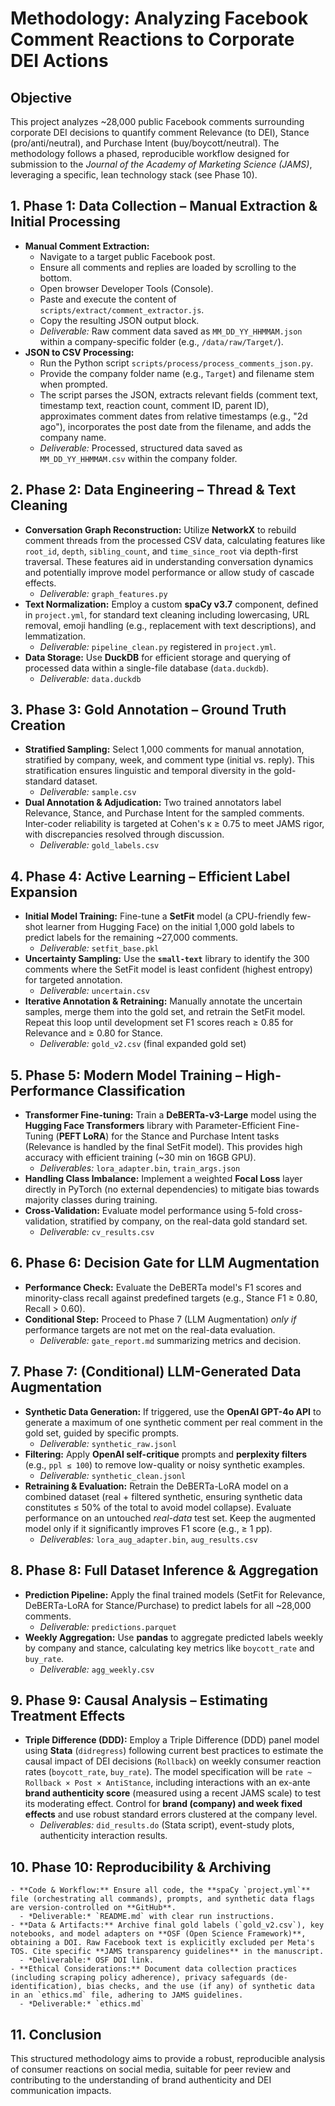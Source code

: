# Methodology: Analyzing Facebook Comment Reactions to Corporate DEI Actions

## Objective
This project analyzes ~28,000 public Facebook comments surrounding corporate DEI decisions to quantify comment Relevance (to DEI), Stance (pro/anti/neutral), and Purchase Intent (buy/boycott/neutral). The methodology follows a phased, reproducible workflow designed for submission to the *Journal of the Academy of Marketing Science (JAMS)*, leveraging a specific, lean technology stack (see Phase 10).

## 1. Phase 1: Data Collection – Manual Extraction & Initial Processing
   - **Manual Comment Extraction:**
     - Navigate to a target public Facebook post.
     - Ensure all comments and replies are loaded by scrolling to the bottom.
     - Open browser Developer Tools (Console).
     - Paste and execute the content of `scripts/extract/comment_extractor.js`.
     - Copy the resulting JSON output block.
     - *Deliverable:* Raw comment data saved as `MM_DD_YY_HHMMAM.json` within a company-specific folder (e.g., `/data/raw/Target/`).
   - **JSON to CSV Processing:**
     - Run the Python script `scripts/process/process_comments_json.py`.
     - Provide the company folder name (e.g., `Target`) and filename stem when prompted.
     - The script parses the JSON, extracts relevant fields (comment text, timestamp text, reaction count, comment ID, parent ID), approximates comment dates from relative timestamps (e.g., "2d ago"), incorporates the post date from the filename, and adds the company name.
     - *Deliverable:* Processed, structured data saved as `MM_DD_YY_HHMMAM.csv` within the company folder.

## 2. Phase 2: Data Engineering – Thread & Text Cleaning
   - **Conversation Graph Reconstruction:** Utilize **NetworkX** to rebuild comment threads from the processed CSV data, calculating features like `root_id`, `depth`, `sibling_count`, and `time_since_root` via depth-first traversal. These features aid in understanding conversation dynamics and potentially improve model performance or allow study of cascade effects.
     - *Deliverable:* `graph_features.py`
   - **Text Normalization:** Employ a custom **spaCy v3.7** component, defined in `project.yml`, for standard text cleaning including lowercasing, URL removal, emoji handling (e.g., replacement with text descriptions), and lemmatization.
     - *Deliverable:* `pipeline_clean.py` registered in `project.yml`.
   - **Data Storage:** Use **DuckDB** for efficient storage and querying of processed data within a single-file database (`data.duckdb`).
     - *Deliverable:* `data.duckdb`

## 3. Phase 3: Gold Annotation – Ground Truth Creation
   - **Stratified Sampling:** Select 1,000 comments for manual annotation, stratified by company, week, and comment type (initial vs. reply). This stratification ensures linguistic and temporal diversity in the gold-standard dataset.
     - *Deliverable:* `sample.csv`
   - **Dual Annotation & Adjudication:** Two trained annotators label Relevance, Stance, and Purchase Intent for the sampled comments. Inter-coder reliability is targeted at Cohen's κ ≥ 0.75 to meet JAMS rigor, with discrepancies resolved through discussion.
     - *Deliverable:* `gold_labels.csv`

## 4. Phase 4: Active Learning – Efficient Label Expansion
   - **Initial Model Training:** Fine-tune a **SetFit** model (a CPU-friendly few-shot learner from Hugging Face) on the initial 1,000 gold labels to predict labels for the remaining ~27,000 comments.
     - *Deliverable:* `setfit_base.pkl`
   - **Uncertainty Sampling:** Use the **`small-text`** library to identify the 300 comments where the SetFit model is least confident (highest entropy) for targeted annotation.
     - *Deliverable:* `uncertain.csv`
   - **Iterative Annotation & Retraining:** Manually annotate the uncertain samples, merge them into the gold set, and retrain the SetFit model. Repeat this loop until development set F1 scores reach ≥ 0.85 for Relevance and ≥ 0.80 for Stance.
     - *Deliverable:* `gold_v2.csv` (final expanded gold set)

## 5. Phase 5: Modern Model Training – High-Performance Classification
   - **Transformer Fine-tuning:** Train a **DeBERTa-v3-Large** model using the **Hugging Face Transformers** library with Parameter-Efficient Fine-Tuning (**PEFT LoRA**) for the Stance and Purchase Intent tasks (Relevance is handled by the final SetFit model). This provides high accuracy with efficient training (~30 min on 16GB GPU).
     - *Deliverables:* `lora_adapter.bin`, `train_args.json`
   - **Handling Class Imbalance:** Implement a weighted **Focal Loss** layer directly in PyTorch (no external dependencies) to mitigate bias towards majority classes during training.
   - **Cross-Validation:** Evaluate model performance using 5-fold cross-validation, stratified by company, on the real-data gold standard set.
     - *Deliverable:* `cv_results.csv`

## 6. Phase 6: Decision Gate for LLM Augmentation
   - **Performance Check:** Evaluate the DeBERTa model's F1 scores and minority-class recall against predefined targets (e.g., Stance F1 ≥ 0.80, Recall > 0.60).
   - **Conditional Step:** Proceed to Phase 7 (LLM Augmentation) *only if* performance targets are not met on the real-data evaluation.
     - *Deliverable:* `gate_report.md` summarizing metrics and decision.

## 7. Phase 7: (Conditional) LLM-Generated Data Augmentation
   - **Synthetic Data Generation:** If triggered, use the **OpenAI GPT-4o API** to generate a maximum of one synthetic comment per real comment in the gold set, guided by specific prompts.
     - *Deliverable:* `synthetic_raw.jsonl`
   - **Filtering:** Apply **OpenAI self-critique** prompts and **perplexity filters** (e.g., `ppl ≤ 100`) to remove low-quality or noisy synthetic examples.
     - *Deliverable:* `synthetic_clean.jsonl`
   - **Retraining & Evaluation:** Retrain the DeBERTa-LoRA model on a combined dataset (real + filtered synthetic, ensuring synthetic data constitutes ≤ 50% of the total to avoid model collapse). Evaluate performance on an untouched *real-data* test set. Keep the augmented model only if it significantly improves F1 score (e.g., ≥ 1 pp).
     - *Deliverables:* `lora_aug_adapter.bin`, `aug_results.csv`

## 8. Phase 8: Full Dataset Inference & Aggregation
   - **Prediction Pipeline:** Apply the final trained models (SetFit for Relevance, DeBERTa-LoRA for Stance/Purchase) to predict labels for all ~28,000 comments.
     - *Deliverable:* `predictions.parquet`
   - **Weekly Aggregation:** Use **pandas** to aggregate predicted labels weekly by company and stance, calculating key metrics like `boycott_rate` and `buy_rate`.
     - *Deliverable:* `agg_weekly.csv`

## 9. Phase 9: Causal Analysis – Estimating Treatment Effects
   - **Triple Difference (DDD):** Employ a Triple Difference (DDD) panel model using **Stata** (`didregress`) following current best practices to estimate the causal impact of DEI decisions (`Rollback`) on weekly consumer reaction rates (`boycott_rate`, `buy_rate`). The model specification will be `rate ~ Rollback × Post × AntiStance`, including interactions with an ex-ante **brand authenticity score** (measured using a recent JAMS scale) to test its moderating effect. Control for **brand (company) and week fixed effects** and use robust standard errors clustered at the company level.
     - *Deliverables:* `did_results.do` (Stata script), event-study plots, authenticity interaction results.

## 10. Phase 10: Reproducibility & Archiving
    - **Code & Workflow:** Ensure all code, the **spaCy `project.yml`** file (orchestrating all commands), prompts, and synthetic data flags are version-controlled on **GitHub**.
      - *Deliverable:* `README.md` with clear run instructions.
    - **Data & Artifacts:** Archive final gold labels (`gold_v2.csv`), key notebooks, and model adapters on **OSF (Open Science Framework)**, obtaining a DOI. Raw Facebook text is explicitly excluded per Meta's TOS. Cite specific **JAMS transparency guidelines** in the manuscript.
      - *Deliverable:* OSF DOI link.
    - **Ethical Considerations:** Document data collection practices (including scraping policy adherence), privacy safeguards (de-identification), bias checks, and the use (if any) of synthetic data in an `ethics.md` file, adhering to JAMS guidelines.
      - *Deliverable:* `ethics.md`

## 11. Conclusion
This structured methodology aims to provide a robust, reproducible analysis of consumer reactions on social media, suitable for peer review and contributing to the understanding of brand authenticity and DEI communication impacts. 